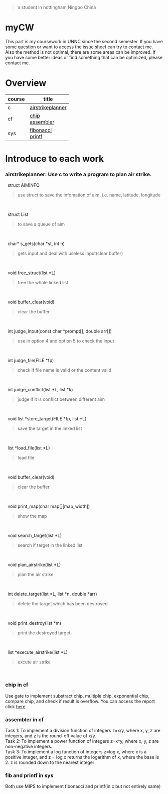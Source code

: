 >a student in nottingham Ningbo China
# myCW

This part is my coursework in UNNC since the second semester. If you have some question or want to access the issue sheet can try to contact me. Also the method is not optimal, there are some areas can be improved. If you have some better ideas or find something that can be optimized, please contact me.

# Overview

 course | title
 -|-
 c | [airstrikeplanner](c/airstrikeplanner.c)
 cf | [chip](cf/cw1) <br/> [assembler](cf/cw2)
 sys | [fibonacci](sys/Q1.s) <br/> [printf](sys/Q2.s)

# Introduce to each work

### airstrikeplanner: Use c to write a program to plan air strike.

&nbsp; struct AIMINFO
> use struct to save the infomation of aim, i.e. name, latitude, longitude
<br/>

&nbsp; struct List
> to save a queue of aim
<br/>

&nbsp; char* s_gets(char *st, int n)       
> gets input and deal with useless input(clear buffer)
<br/>

&nbsp; void free_struct(list *L)			
> free the whole linked list
<br/>

&nbsp; void buffer_clear(void)
> clear the buffer
<br/>

&nbsp; int judge_input(const char *prompt[], double arr[])
> use in option 4 and option 5 to check the input
<br/>

&nbsp; int judge_file(FILE *fp)
> check if file name is valid or the content valid
<br/>

&nbsp; int judge_conflict(list *L, list *k)
> judge if it is conflict between different aim
<br/>

&nbsp; void list *store_target(FILE *fp, list *L)
> save the target in the linked list
<br/>

&nbsp; list *load_file(list *L)
> load file
<br/>

&nbsp; void buffer_clear(void)
> clear the buffer
<br/>

&nbsp; void print_map(char map[][map_width])
> show the map
<br/>

&nbsp; void search_target(list *L)
> search if target in the linked list
<br/>

&nbsp; void plan_airstrike(list *L)
> plan the air strike
<br/>

&nbsp; int delete_target(list *L, list *n, double *arr)
> delete the target which has been destroyed
<br/>

&nbsp; void print_destroy(list *m)
> print the destroyed target
<br/>

&nbsp; list *execute_airstrike(list *L)
> excute air strike
<br/>

### chip in cf

Use gate to implement substract chip, multiple chip, exponential chip, compare chip, and check if result is overflow.
You can access the report click [here](cf/cw1/readme.pdf)

### assembler in cf

Task 1: To implement a division function of integers z=x/y, where x, y, z are integers, and z is the round-off value of x/y.
<br/>
Task 2: To implement a power function of integers z=x^y, where x, y, z are non-negative integers.
<br/>
Task 3: To implement a log function of integers z=log x, where x is a positive integer, and z = log x returns the logarithm of x, where the base is 2. z is rounded down to the nearest integer

###  fib and printf in sys

Both use MIPS to implement fibonacci and printf(in c but not entirely same)
